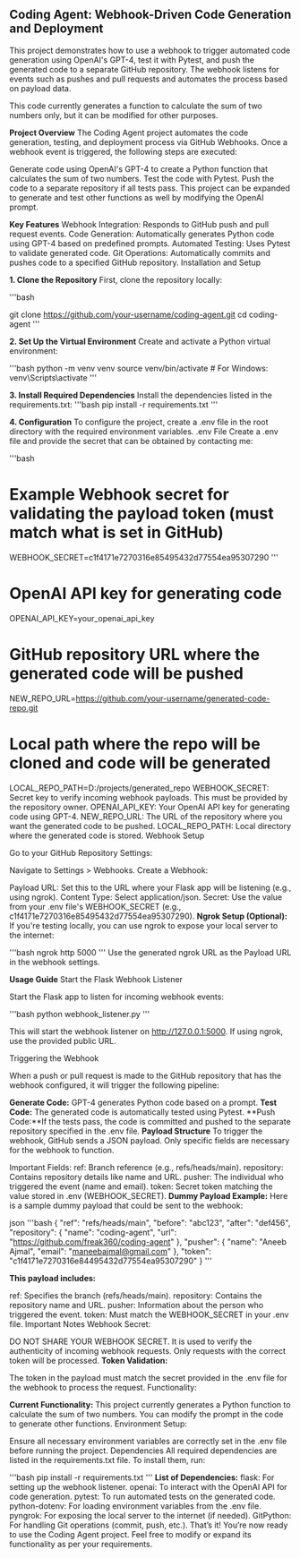 ## Coding Agent: Webhook-Driven Code Generation and Deployment
This project demonstrates how to use a webhook to trigger automated code generation using OpenAI's GPT-4, test it with Pytest, and push the generated code to a separate GitHub repository. The webhook listens for events such as pushes and pull requests and automates the process based on payload data.

This code currently generates a function to calculate the sum of two numbers only, but it can be modified for other purposes.

**Project Overview**
The Coding Agent project automates the code generation, testing, and deployment process via GitHub Webhooks. Once a webhook event is triggered, the following steps are executed:

Generate code using OpenAI's GPT-4 to create a Python function that calculates the sum of two numbers.
Test the code with Pytest.
Push the code to a separate repository if all tests pass.
This project can be expanded to generate and test other functions as well by modifying the OpenAI prompt.

**Key Features**
Webhook Integration: Responds to GitHub push and pull request events.
Code Generation: Automatically generates Python code using GPT-4 based on predefined prompts.
Automated Testing: Uses Pytest to validate generated code.
Git Operations: Automatically commits and pushes code to a specified GitHub repository.
Installation and Setup

**1. Clone the Repository**
First, clone the repository locally:

'''bash

git clone https://github.com/your-username/coding-agent.git
cd coding-agent
'''

**2. Set Up the Virtual Environment**
Create and activate a Python virtual environment:

'''bash
python -m venv venv
source venv/bin/activate  # For Windows: venv\Scripts\activate
'''

**3. Install Required Dependencies**
Install the dependencies listed in the requirements.txt:
'''bash
pip install -r requirements.txt
'''

**4. Configuration**
To configure the project, create a .env file in the root directory with the required environment variables.
.env File
Create a .env file and provide the secret that can be obtained by contacting me:

'''bash
# Example Webhook secret for validating the payload token (must match what is set in GitHub)
WEBHOOK_SECRET=c1f4171e7270316e85495432d77554ea95307290
'''

# OpenAI API key for generating code
OPENAI_API_KEY=your_openai_api_key

# GitHub repository URL where the generated code will be pushed
NEW_REPO_URL=https://github.com/your-username/generated-code-repo.git

# Local path where the repo will be cloned and code will be generated
LOCAL_REPO_PATH=D:/projects/generated_repo
WEBHOOK_SECRET: Secret key to verify incoming webhook payloads. This must be provided by the repository owner.
OPENAI_API_KEY: Your OpenAI API key for generating code using GPT-4.
NEW_REPO_URL: The URL of the repository where you want the generated code to be pushed.
LOCAL_REPO_PATH: Local directory where the generated code is stored.
Webhook Setup

Go to your GitHub Repository Settings:

Navigate to Settings > Webhooks.
Create a Webhook:

Payload URL: Set this to the URL where your Flask app will be listening (e.g., using ngrok).
Content Type: Select application/json.
Secret: Use the value from your .env file's WEBHOOK_SECRET (e.g., c1f4171e7270316e85495432d77554ea95307290).
**Ngrok Setup (Optional):** If you're testing locally, you can use ngrok to expose your local server to the internet:

'''bash
ngrok http 5000
'''
Use the generated ngrok URL as the Payload URL in the webhook settings.

**Usage Guide**
Start the Flask Webhook Listener

Start the Flask app to listen for incoming webhook events:

'''bash
python webhook_listener.py
'''

This will start the webhook listener on http://127.0.0.1:5000. If using ngrok, use the provided public URL.

Triggering the Webhook

When a push or pull request is made to the GitHub repository that has the webhook configured, it will trigger the following pipeline:

**Generate Code:** GPT-4 generates Python code based on a prompt.
**Test Code:** The generated code is automatically tested using Pytest.
**Push Code:**If the tests pass, the code is committed and pushed to the separate repository specified in the .env file.
**Payload Structure**
To trigger the webhook, GitHub sends a JSON payload. Only specific fields are necessary for the webhook to function.

Important Fields:
ref: Branch reference (e.g., refs/heads/main).
repository: Contains repository details like name and URL.
pusher: The individual who triggered the event (name and email).
token: Secret token matching the value stored in .env (WEBHOOK_SECRET).
**Dummy Payload Example:**
Here is a sample dummy payload that could be sent to the webhook:

json
'''bash
{
  "ref": "refs/heads/main",
  "before": "abc123",
  "after": "def456",
  "repository": {
    "name": "coding-agent",
    "url": "https://github.com/freak360/coding-agent"
  },
  "pusher": {
    "name": "Aneeb Ajmal",
    "email": "maneebajmal@gmail.com"
  },
  "token": "c1f4171e7270316e84495432d77554ea95307290"
}
'''

**This payload includes:**

ref: Specifies the branch (refs/heads/main).
repository: Contains the repository name and URL.
pusher: Information about the person who triggered the event.
token: Must match the WEBHOOK_SECRET in your .env file.
Important Notes
Webhook Secret:

DO NOT SHARE YOUR WEBHOOK SECRET. It is used to verify the authenticity of incoming webhook requests. Only requests with the correct token will be processed.
**Token Validation:**

The token in the payload must match the secret provided in the .env file for the webhook to process the request.
Functionality:

**Current Functionality:** This project currently generates a Python function to calculate the sum of two numbers. You can modify the prompt in the code to generate other functions.
Environment Setup:

Ensure all necessary environment variables are correctly set in the .env file before running the project.
Dependencies
All required dependencies are listed in the requirements.txt file. To install them, run:

'''bash
pip install -r requirements.txt
'''
**List of Dependencies:**
flask: For setting up the webhook listener.
openai: To interact with the OpenAI API for code generation.
pytest: To run automated tests on the generated code.
python-dotenv: For loading environment variables from the .env file.
pyngrok: For exposing the local server to the internet (if needed).
GitPython: For handling Git operations (commit, push, etc.).
That’s it! You’re now ready to use the Coding Agent project. Feel free to modify or expand its functionality as per your requirements.